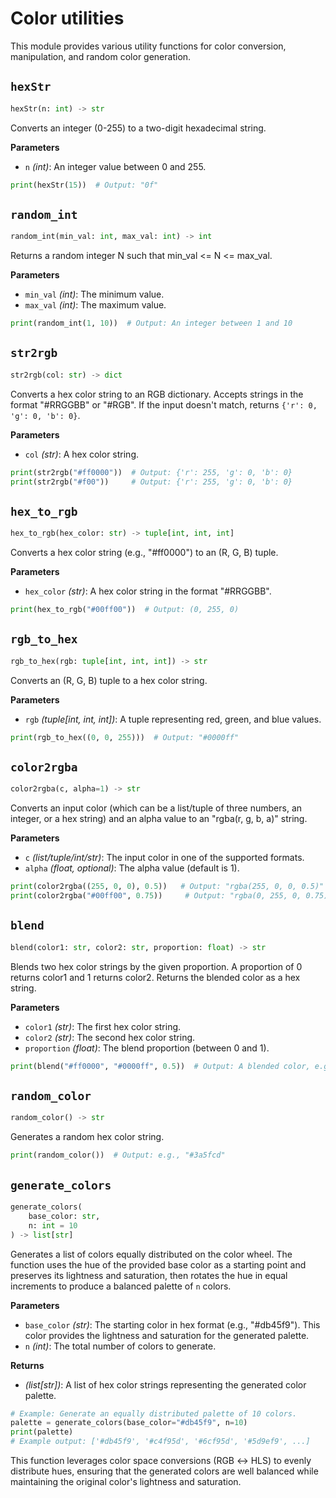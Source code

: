 # Color utilities

This module provides various utility functions for color conversion, manipulation, and random color generation.

## <span class="func"></span>`hexStr`

```py
hexStr(n: int) -> str
```

Converts an integer (0-255) to a two-digit hexadecimal string.

<span class="param">**Parameters**</span>

- `n` *(int)*: An integer value between 0 and 255.

```py
print(hexStr(15))  # Output: "0f"
```

## <span class="func"></span>`random_int`

```py
random_int(min_val: int, max_val: int) -> int
```

Returns a random integer N such that min_val <= N <= max_val.

<span class="param">**Parameters**</span>

- `min_val` *(int)*: The minimum value.
- `max_val` *(int)*: The maximum value.

```py
print(random_int(1, 10))  # Output: An integer between 1 and 10
```
## <span class="func"></span>`str2rgb`

```py
str2rgb(col: str) -> dict
```

Converts a hex color string to an RGB dictionary. Accepts strings in the format "#RRGGBB" or "#RGB".
If the input doesn't match, returns `{'r': 0, 'g': 0, 'b': 0}`.

<span class="param">**Parameters**</span>

- `col` *(str)*: A hex color string.

```py
print(str2rgb("#ff0000"))  # Output: {'r': 255, 'g': 0, 'b': 0}
print(str2rgb("#f00"))     # Output: {'r': 255, 'g': 0, 'b': 0}
```

## <span class="func"></span>`hex_to_rgb`

```py
hex_to_rgb(hex_color: str) -> tuple[int, int, int]
```

Converts a hex color string (e.g., "#ff0000") to an (R, G, B) tuple.

<span class="param">**Parameters**</span>

- `hex_color` *(str)*: A hex color string in the format "#RRGGBB".

```py
print(hex_to_rgb("#00ff00"))  # Output: (0, 255, 0)
```

## <span class="func"></span>`rgb_to_hex`

```py
rgb_to_hex(rgb: tuple[int, int, int]) -> str
```

Converts an (R, G, B) tuple to a hex color string.

<span class="param">**Parameters**</span>

- `rgb` *(tuple[int, int, int])*: A tuple representing red, green, and blue values.

```py
print(rgb_to_hex((0, 0, 255)))  # Output: "#0000ff"
```

## <span class="func"></span>`color2rgba`

```py
color2rgba(c, alpha=1) -> str
```

Converts an input color (which can be a list/tuple of three numbers, an integer, or a hex string) and an alpha value to an "rgba(r, g, b, a)" string.

<span class="param">**Parameters**</span>

- `c` *(list/tuple/int/str)*: The input color in one of the supported formats.
- `alpha` *(float, optional)*: The alpha value (default is 1).

```py
print(color2rgba((255, 0, 0), 0.5))   # Output: "rgba(255, 0, 0, 0.5)"
print(color2rgba("#00ff00", 0.75))     # Output: "rgba(0, 255, 0, 0.75)"
```
## <span class="func"></span>`blend`

```py
blend(color1: str, color2: str, proportion: float) -> str
```

Blends two hex color strings by the given proportion.
A proportion of 0 returns color1 and 1 returns color2.
Returns the blended color as a hex string.

<span class="param">**Parameters**</span>

- `color1` *(str)*: The first hex color string.
- `color2` *(str)*: The second hex color string.
- `proportion` *(float)*: The blend proportion (between 0 and 1).

```py
print(blend("#ff0000", "#0000ff", 0.5))  # Output: A blended color, e.g., "#800080"
```

## <span class="func"></span>`random_color`

```py
random_color() -> str
```

Generates a random hex color string.

```py
print(random_color())  # Output: e.g., "#3a5fcd"
```

## <span class="func"></span>`generate_colors`

```py
generate_colors(
    base_color: str,
    n: int = 10
) -> list[str]
```

Generates a list of colors equally distributed on the color wheel. The function uses the hue of the provided base color as a starting point and preserves its lightness and saturation, then rotates the hue in equal increments to produce a balanced palette of `n` colors.

<span class="param">**Parameters**</span>

- `base_color` *(str)*: The starting color in hex format (e.g., "#db45f9"). This color provides the lightness and saturation for the generated palette.
- `n` *(int)*: The total number of colors to generate.

<span class="returns">**Returns**</span>

- *(list[str])*: A list of hex color strings representing the generated color palette.

```py
# Example: Generate an equally distributed palette of 10 colors.
palette = generate_colors(base_color="#db45f9", n=10)
print(palette)
# Example output: ['#db45f9', '#c4f95d', '#6cf95d', '#5d9ef9', ...]
```

This function leverages color space conversions (RGB ↔ HLS) to evenly distribute hues, ensuring that the generated colors are well balanced while maintaining the original color's lightness and saturation.